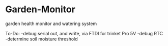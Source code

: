 # Garden-Monitor
garden health monitor and watering system

To-Do:
-debug serial out, and write, via FTDI for trinket Pro 5V
-debug RTC
-determine soil moisture threshold
